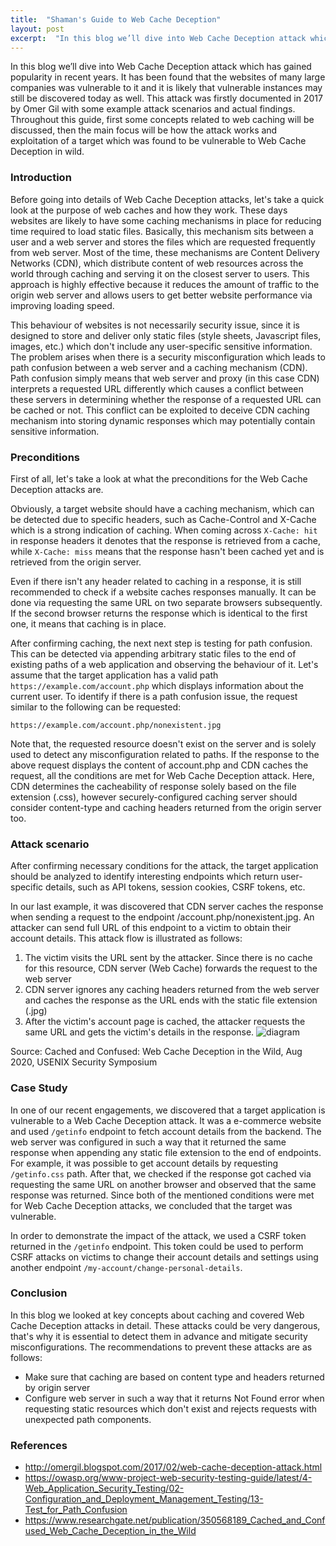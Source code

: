 ```yaml
---
title:  "Shaman's Guide to Web Cache Deception"
layout: post
excerpt:  "In this blog we’ll dive into Web Cache Deception attack which has gained popularity in recent years. It has been found that the websites of many large companies was vulnerable to it and it is likely that vulnerable instances may still be discovered today as well."
---
```


In this blog we’ll dive into Web Cache Deception attack which has gained popularity in recent years. It has been found that the websites of many large companies was vulnerable to it and it is likely that vulnerable instances may still be discovered today as well. This attack was firstly documented in 2017 by Omer Gil with some example attack scenarios and actual findings. Throughout this guide, first some concepts related to web caching will be discussed, then the main focus will be how the attack works and exploitation of a target which was found to be vulnerable to Web Cache Deception in wild.

### Introduction
Before going into details of Web Cache Deception attacks, let's take a quick look at the purpose of web caches and how they work. These days websites are likely to have some caching mechanisms in place for reducing time required to load static files. Basically, this mechanism sits between a user and a web server and stores the files which are requested frequently from web server. Most of the time, these mechanisms are Content Delivery Networks (CDN), which distribute content of web resources across the world through caching and serving it on the closest server to users. This approach is highly effective because it reduces the amount of traffic to the origin web server and allows users to get better website performance via improving loading speed.

This behaviour of websites is not necessarily security issue, since it is designed to store and deliver only static files (style sheets, Javascript files, images, etc.) which don't include any user-specific sensitive information. The problem arises when there is a security misconfiguration which leads to path confusion between a web server and a caching mechanism (CDN). Path confusion simply means that web server and proxy (in this case CDN) interprets a requested URL differently which causes a conflict between these servers in determining whether the response of a requested URL can be cached or not. This conflict can be exploited to deceive CDN caching mechanism into storing dynamic responses which may potentially contain sensitive information.

### Preconditions
First of all, let's take a look at what the preconditions for the Web Cache Deception attacks are.

Obviously, a target website should have a caching mechanism, which can be detected due to specific headers, such as  Cache-Control and X-Cache which is a strong indication of caching. When coming across `X-Cache: hit` in response headers it denotes that the response is retrieved from a cache, while `X-Cache: miss` means that the response hasn't been cached yet and is retrieved from the origin server.

Even if there isn't any header related to caching in a response, it is still recommended to check if a website caches responses manually. It can be done via requesting the same URL on two separate browsers subsequently. If the second browser returns the response which is identical to the first one, it means that caching is in place.

After confirming caching, the next next step is testing for path confusion. This can be detected via appending arbitrary static files to the end of existing paths of a web application and observing the behaviour of it. Let's assume that the target application has a valid path `https://example.com/account.php` which displays information about the current user. To identify if there is a path confusion issue, the request similar to the following can be requested:

`https://example.com/account.php/nonexistent.jpg`

Note that, the requested resource doesn't exist on the server and is solely used to detect any misconfiguration related to paths. If the response to the above request displays the content of account.php and CDN caches the request, all the conditions are met for Web Cache Deception attack. Here, CDN determines the cacheability of response solely based on the file extension (.css), however securely-configured caching server should consider content-type and caching headers returned from the origin server too.

### Attack scenario
After confirming necessary conditions for the attack, the target application should be analyzed to identify interesting endpoints which return user-specific details, such as API tokens, session cookies, CSRF tokens, etc. 

In our last example, it was discovered that CDN server caches the response when sending a request to the endpoint /account.php/nonexistent.jpg. An attacker can send full URL of this endpoint to a victim to obtain their account details. This attack flow is illustrated as follows:
1. The victim visits the URL sent by the attacker. Since there is no cache for this resource, CDN server (Web Cache) forwards the request to the web server
2. CDN server ignores any caching headers returned from the web server and caches the response as the URL ends with the static file extension (.jpg)
3. After the victim's account page is cached, the attacker requests the same URL and gets the victim's details in the response.
![diagram](https://github.com/blog-shamanredteam/blog-shamanredteam.github.io/assets/147247315/d579b6fd-d66a-4234-a4bd-91477705e890)

Source: Cached and Confused: Web Cache Deception in the Wild, Aug 2020, USENIX Security Symposium

### Case Study
In one of our recent engagements, we discovered that a target application is vulnerable to a Web Cache Deception attack. It was a e-commerce website and used `/getinfo` endpoint to fetch account details from the backend. The web server was configured in such a way that it returned the same response when appending any static file extension to the end of endpoints. For example, it was possible to get account details by requesting `/getinfo.css` path. After that, we checked if the response got cached via requesting the same URL on another browser and observed that the same response was returned. Since both of the mentioned conditions were met for Web Cache Deception attacks, we concluded that the target was vulnerable.

In order to demonstrate the impact of the attack, we used a CSRF token returned in the `/getinfo` endpoint. This token could be used to perform CSRF attacks on victims to change their account details and settings using another endpoint `/my-account/change-personal-details`.

### Conclusion
In this blog we looked at key concepts about caching and covered Web Cache Deception attacks in detail. These attacks could be very dangerous, that's why it is essential to detect them in advance and mitigate security misconfigurations. The recommendations to prevent these attacks are as follows:
 - Make sure that caching are based on content type and headers returned by origin server
 - Configure web server in such a way that it returns Not Found error when requesting static resources which don't exist and rejects requests with unexpected path components.

### References
 - http://omergil.blogspot.com/2017/02/web-cache-deception-attack.html
 - https://owasp.org/www-project-web-security-testing-guide/latest/4-Web_Application_Security_Testing/02-Configuration_and_Deployment_Management_Testing/13-Test_for_Path_Confusion
 - https://www.researchgate.net/publication/350568189_Cached_and_Confused_Web_Cache_Deception_in_the_Wild
